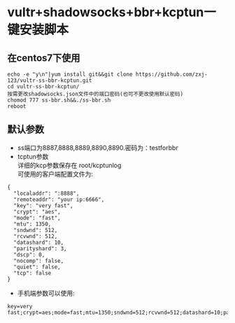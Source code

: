 # vultr+shadowsocks+bbr+kcptun一键安装脚本

## 在centos7下使用

```
echo -e "y\n"|yum install git&&git clone https://github.com/zxj-123/vultr-ss-bbr-kcptun.git
cd vultr-ss-bbr-kcptun/
按需更改shadowsocks.json文件中的端口密码(也可不更改使用默认密码)
chomod 777 ss-bbr.sh&&./ss-bbr.sh
reboot
```

## 默认参数  
- ss端口为8887,8888,8889,8890,8890.密码为：testforbbr  
- tcptun参数  
详细的kcp参数保存在 root/kcptunlog  
可使用的客户端配置文件为:  
```
{  
  "localaddr": ":8888",
  "remoteaddr": "your ip:6666",
  "key": "very fast",
  "crypt": "aes",
  "mode": "fast",
  "mtu": 1350,
  "sndwnd": 512,
  "rcvwnd": 512,
  "datashard": 10,
  "parityshard": 3,
  "dscp": 0,
  "nocomp": false,
  "quiet": false,
  "tcp": false
}  
```
- 手机端参数可以使用:  
```
key=very fast;crypt=aes;mode=fast;mtu=1350;sndwnd=512;rcvwnd=512;datashard=10;parityshard=3;dscp=0
```
